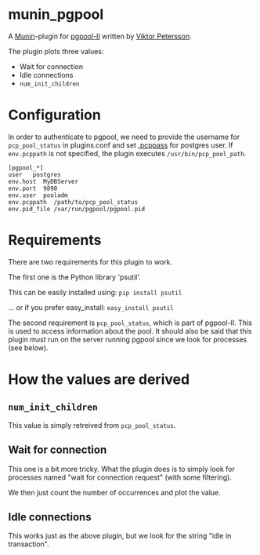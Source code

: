 munin_pgpool
============

A [Munin](http://munin-monitoring.org/)-plugin for [pgpool-II](http://www.pgpool.net/mediawiki/index.php/Main_Page) written by [Viktor Petersson](http://viktorpetersson.com).

The plugin plots three values:

* Wait for connection
* Idle connections
* `num_init_children`

# Configuration

In order to authenticate to pgpool, we need to provide the username for `pcp_pool_status` in plugins.conf and set [.pcppass](http://www.pgpool.net/docs/pgpool-II-3.5.4/doc/pgpool-en.html#password_file) for postgres user.
If `env.pcppath` is not specified, the plugin executes `/usr/bin/pcp_pool_path`.

    [pgpool_*]
    user   postgres
    env.host  MyDBServer
    env.port  9898
    env.user  pooladm
    env.pcppath  /path/to/pcp_pool_status
    env.pid_file /var/run/pgpool/pgpool.pid 

# Requirements

There are two requirements for this plugin to work. 

The first one is the Python library 'psutil'. 

This can be easily installed using: `pip install psutil`

... or if you prefer easy_install: `easy_install psutil`

The second requirement is `pcp_pool_status`, which is part of pgpool-II. This is used to access information about the pool. 
It should also be said that this plugin *must* run on the server running pgpool since we look for processes (see below). 

# How the values are derived

## `num_init_children`

This value is simply retreived from `pcp_pool_status`.

## Wait for connection

This one is a bit more tricky. What the plugin does is to simply look for processes named "wait for connection request" (with some filtering).

We then just count the number of occurrences and plot the value.

## Idle connections

This works just as the above plugin, but we look for the string "idle in transaction".
